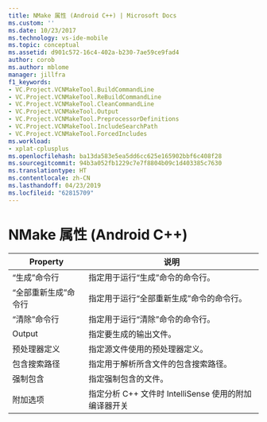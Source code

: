 ```yaml
---
title: NMake 属性 (Android C++) | Microsoft Docs
ms.custom: ''
ms.date: 10/23/2017
ms.technology: vs-ide-mobile
ms.topic: conceptual
ms.assetid: d901c572-16c4-402a-b230-7ae59ce9fad4
author: corob
ms.author: mblome
manager: jillfra
f1_keywords:
- VC.Project.VCNMakeTool.BuildCommandLine
- VC.Project.VCNMakeTool.ReBuildCommandLine
- VC.Project.VCNMakeTool.CleanCommandLine
- VC.Project.VCNMakeTool.Output
- VC.Project.VCNMakeTool.PreprocessorDefinitions
- VC.Project.VCNMakeTool.IncludeSearchPath
- VC.Project.VCNMakeTool.ForcedIncludes
ms.workload:
- xplat-cplusplus
ms.openlocfilehash: ba13da583e5ea5dd6cc625e165902bbf6c408f28
ms.sourcegitcommit: 94b3a052fb1229c7e7f8804b09c1d403385c7630
ms.translationtype: HT
ms.contentlocale: zh-CN
ms.lasthandoff: 04/23/2019
ms.locfileid: "62815709"
---
```

# <a name="nmake-properties-android-c"></a>NMake 属性 (Android C++)

Property | 说明
--- | ---
“生成”命令行 | 指定用于运行“生成”命令的命令行。
“全部重新生成”命令行 | 指定用于运行“全部重新生成”命令的命令行。
“清除”命令行 | 指定用于运行“清除”命令的命令行。
Output | 指定要生成的输出文件。
预处理器定义 | 指定源文件使用的预处理器定义。
包含搜索路径 | 指定用于解析所含文件的包含搜索路径。
强制包含 | 指定强制包含的文件。
附加选项 | 指定分析 C++ 文件时 IntelliSense 使用的附加编译器开关
